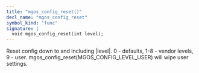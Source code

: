 ```yaml
---
title: "mgos_config_reset()"
decl_name: "mgos_config_reset"
symbol_kind: "func"
signature: |
  void mgos_config_reset(int level);
---
```


Reset config down to and including |level|.
0 - defaults, 1-8 - vendor levels, 9 - user.
mgos_config_reset(MGOS_CONFIG_LEVEL_USER) will wipe user settings. 

